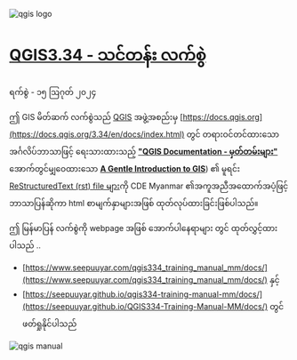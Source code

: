 ![qgis logo](https://github.com/qgis/QGIS/blob/master/images/README-md/main_logo.png)

# [QGIS3.34 - သင်တန်း လက်စွဲ](https://seepuuyar.github.io/QGIS334-Training-Manual-MM/docs/)

ရက်စွဲ - ၁၅ ဩဂုတ် ၂၀၂၄

ဤ GIS မိတ်ဆက် လက်စွဲသည် [QGIS](https://qgis.org/en/site/) အဖွဲ့အစည်းမှ [https://docs.qgis.org](https://docs.qgis.org/3.34/en/docs/index.html) တွင် တရားဝင်တင်ထားသော အင်္ဂလိပ်ဘာသာဖြင့် ရေးသားထားသည့် [**"QGIS Documentation - မှတ်တမ်းများ"**](https://docs.qgis.org/3.34/en/docs/index.html) အောက်တွင်မျှဝေထားသော [**A Gentle Introduction to GIS**](https://docs.qgis.org/3.34/en/docs/gentle_gis_introduction/index.html))
၏ မူရင်း [ReStructuredText (rst) file များ](https://github.com/qgis/QGIS-Documentation/tree/master/docs/gentle_gis_introduction)ကို CDE Myanmar ၏အကူအညီအထောက်အပံ့ဖြင့် ဘာသာပြန်ဆိုကာ  html စာမျက်နှာများအဖြစ် ထုတ်လုပ်ထားခြင်းဖြစ်ပါသည်။
 
ဤ မြန်မာပြန် လက်စွဲကို webpage အဖြစ် အောက်ပါနေရာများ တွင် ထုတ်လွှင့်ထားပါသည် ..
 - [https://www.seepuuyar.com/qgis334_training_manual_mm/docs/](https://www.seepuuyar.com/qgis334_training_manual_mm/docs/) နှင့်
 - [https://seepuuyar.github.io/qgis334-training-manual-mm/docs/](https://seepuuyar.github.io/QGIS334-Training-Manual-MM/docs/) တွင်ဖတ်ရှုနိုင်ပါသည်


 ![qgis manual](/_images/zz_qgis_gentle_gis_intro.png)


